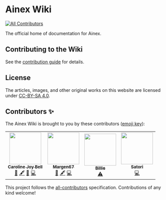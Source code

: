 # Ainex Wiki
<!-- ALL-CONTRIBUTORS-BADGE:START - Do not remove or modify this section -->
[![All Contributors](https://img.shields.io/badge/all_contributors-4-orange.svg?style=flat-square)](#contributors-)
<!-- ALL-CONTRIBUTORS-BADGE:END -->

The official home of documentation for Ainex.

## Contributing to the Wiki

See the [contribution guide](https://ainex.github.io/wiki/meta/contributing) for details.


## License

The articles, images, and other original works on this website are licensed under [CC-BY-SA 4.0](LICENSE).

## Contributors ✨

The Ainex Wiki is brought to you by these contributors ([emoji key](https://allcontributors.org/docs/en/emoji-key)):

<!-- ALL-CONTRIBUTORS-LIST:START - Do not remove or modify this section -->
<!-- prettier-ignore-start -->
<!-- markdownlint-disable -->
<table>
  <tr>
    <td align="center"><a href="http://halotroop.com"><img src="https://avatars.githubusercontent.com/u/30361266?v=4?s=100" width="100px;" alt=""/><br /><sub><b>Caroline Joy Bell</b></sub></a><br /><a href="https://github.com/halotroop2288/ainex-wiki-temp/commits?author=halotroop2288" title="Documentation">📖</a> <a href="#content-halotroop2288" title="Content">🖋</a> <a href="#design-halotroop2288" title="Design">🎨</a> <a href="https://github.com/halotroop2288/ainex-wiki-temp/commits?author=halotroop2288" title="Code">💻</a></td>
    <td align="center"><a href="https://github.com/Margen67"><img src="https://avatars.githubusercontent.com/u/3462541?v=4?s=100" width="100px;" alt=""/><br /><sub><b>Margen67</b></sub></a><br /><a href="https://github.com/halotroop2288/ainex-wiki-temp/commits?author=Margen67" title="Documentation">📖</a> <a href="#content-Margen67" title="Content">🖋</a> <a href="https://github.com/halotroop2288/ainex-wiki-temp/commits?author=Margen67" title="Code">💻</a></td>
    <td align="center"><a href="https://github.com/BillieBlueberry"><img src="https://avatars.githubusercontent.com/u/45376047?v=4?s=100" width="100px;" alt=""/><br /><sub><b>Billie</b></sub></a><br /><a href="https://github.com/halotroop2288/ainex-wiki-temp/commits?author=BillieBlueberry" title="Tests">⚠️</a></td>
    <td align="center"><a href="http://twitter.com/Razzilient"><img src="https://avatars.githubusercontent.com/u/5256381?v=4?s=100" width="100px;" alt=""/><br /><sub><b>Satori</b></sub></a><br /><a href="https://github.com/halotroop2288/ainex-wiki-temp/commits?author=Razzile" title="Code">💻</a></td>
  </tr>
</table>

<!-- markdownlint-restore -->
<!-- prettier-ignore-end -->

<!-- ALL-CONTRIBUTORS-LIST:END -->

This project follows the [all-contributors](https://github.com/all-contributors/all-contributors) specification. Contributions of any kind welcome!

